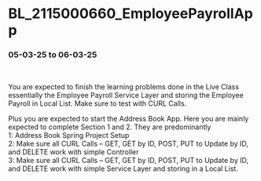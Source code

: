 # BL_2115000660_EmployeePayrollApp


<h3>05-03-25 to 06-03-25</h3><br>

You are expected to finish the learning problems done in the Live Class essentially the Employee Payroll Service Layer and storing the Employee Payroll in Local List. Make sure to test with CURL Calls.<br>

Plus you are expected to start the Address Book App. Here you are mainly expected to complete Section 1 and 2. They are predominantly<br>
1: Address Book Spring Project Setup<br>
2: Make sure all CURL Calls – GET, GET by ID, POST, PUT to Update by ID, and DELETE work with simple Controller<br>
3: Make sure all CURL Calls – GET, GET by ID, POST, PUT to Update by ID, and DELETE work with simple Service Layer and storing in a Local List.<br>